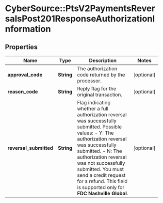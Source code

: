 # CyberSource::PtsV2PaymentsReversalsPost201ResponseAuthorizationInformation

## Properties
Name | Type | Description | Notes
------------ | ------------- | ------------- | -------------
**approval_code** | **String** | The authorization code returned by the processor. | [optional] 
**reason_code** | **String** | Reply flag for the original transaction. | [optional] 
**reversal_submitted** | **String** | Flag indicating whether a full authorization reversal was successfully submitted.  Possible values: - Y: The authorization reversal was successfully submitted. - N: The authorization reversal was not successfully submitted. You must send a credit request for a refund.  This field is supported only for **FDC Nashville Global**.  | [optional] 



